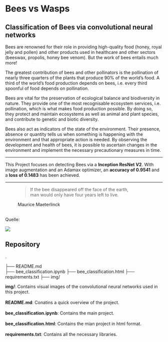 # Bees vs Wasps 
## Classification of Bees via convolutional neural networks

Bees are renowned for their role in providing high-quality food (honey, royal jelly and pollen) and other products used in healthcare and other sectors (beeswax, propolis, honey bee venom). But the work of bees entails much more!

The greatest contribution of bees and other pollinators is the pollination of nearly three quarters of the plants that produce 90% of the world’s food. A third of the world’s food production depends on bees, i.e. every third spoonful of food depends on pollination.

Bees are vital for the preservation of ecological balance and biodiversity in nature. They provide one of the most recognisable ecosystem services, i.e. pollination, which is what makes food production possible. By doing so, they protect and maintain ecosystems as well as animal and plant species, and contribute to genetic and biotic diversity.

Bees also act as indicators of the state of the environment. Their presence, absence or quantity tells us when something is happening with the environment and that appropriate action is needed. By observing the development and health of bees, it is possible to ascertain changes in the environment and implement the necessary precautionary measures in time.

-------------------


This Project focuses on detecting Bees via a **Inception ResNet V2**.
With image augmentation and an Adamax optimizer, an **accuracy of 0.9541**  and a **loss of 0.1483** has been achieved.

------------
<figure>
<blockquote class="me" cite="https://www.greetingcardpoet.com/bee-quotes-and-sayings/"> 
	If the bee disappeared off the face of the earth,<br /> man would only have four years left to live. 

</blockquote>
<figcaption>Maurice Maeterlinck

</figcaption>
</figure>

<br>
Quelle:<br>
<https://www.worldbeeday.org/en/about/the-importance-of-bees.html>
<https://cdn.britannica.com/45/188945-050-E16A4676/Wasp-bee-insect.jpg>

![](https://cdn.britannica.com/45/188945-050-E16A4676/Wasp-bee-insect.jpg)


## Repository
.<br>

├── README.md<br>
├── bee_classification.ipynb
├── bee_classification.html
├── requirements.txt
├── img/
<br>

**img/**: Contains visual images of the convolutional neural networks used in this project.
<br><br>
**README.md**: Conatins a quick overview of the project.
<br><br>
**bee_classification.ipynb**: Contains the main project.
<br><br>
**bee_classification.html**: Contains the mian project in html format.
<br><br>
**requirements.txt**: Contains all the necessary libraries.
<br><br>

